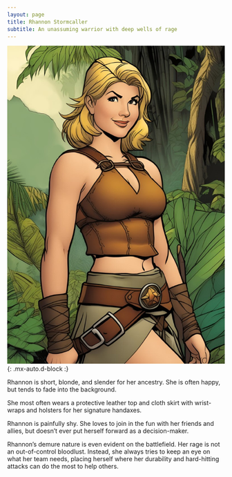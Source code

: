 ```yaml
---
layout: page
title: Rhannon Stormcaller
subtitle: An unassuming warrior with deep wells of rage
---
```


![Rhannon Stormcaller](/assets/img/characters/rhannon-stormcaller.jpg){: .mx-auto.d-block :}

Rhannon is short, blonde, and slender for her ancestry. She is often happy, but tends to fade into the background.

She most often wears a protective leather top and cloth skirt with wrist-wraps and holsters for her signature handaxes.

Rhannon is painfully shy. She loves to join in the fun with her friends and allies, but doesn’t ever put herself forward as a decision-maker.

Rhannon’s demure nature is even evident on the battlefield. Her rage is not an out-of-control bloodlust. Instead, she always tries to keep an eye on what her team needs, placing herself where her durability and hard-hitting attacks can do the most to help others.